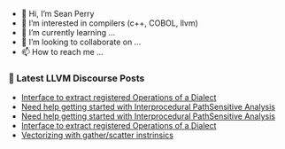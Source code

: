 - 👋 Hi, I’m Sean Perry
- 👀 I’m interested in compilers (c++, COBOL, llvm)
- 🌱 I’m currently learning ...
- 💞️ I’m looking to collaborate on ...
- 📫 How to reach me ...

<!---
s66perry/s66perry is a ✨ special ✨ repository because its `README.md` (this file) appears on your GitHub profile.
You can click the Preview link to take a look at your changes.
--->
### 📕 Latest LLVM Discourse Posts

<!-- DISCOURSE-LLVM:START -->
- [Interface to extract registered Operations of a Dialect](https://discourse.llvm.org/t/interface-to-extract-registered-operations-of-a-dialect/62304#post_3)
- [Need help getting started with Interprocedural PathSensitive Analysis](https://discourse.llvm.org/t/need-help-getting-started-with-interprocedural-pathsensitive-analysis/62305#post_2)
- [Need help getting started with Interprocedural PathSensitive Analysis](https://discourse.llvm.org/t/need-help-getting-started-with-interprocedural-pathsensitive-analysis/62305#post_1)
- [Interface to extract registered Operations of a Dialect](https://discourse.llvm.org/t/interface-to-extract-registered-operations-of-a-dialect/62304#post_2)
- [Vectorizing with gather/scatter instrinsics](https://discourse.llvm.org/t/vectorizing-with-gather-scatter-instrinsics/61736#post_6)
<!-- DISCOURSE-LLVM:END -->
